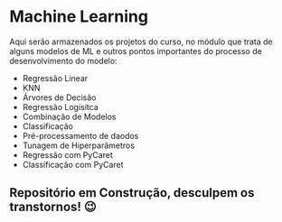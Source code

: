 # Machine Learning

Aqui serão armazenados os projetos do curso, no módulo que trata de alguns modelos de ML e outros pontos importantes do processo de desenvolvimento do modelo:
 * Regressão Linear
 * KNN
 * Árvores de Decisão
 * Regressão Logísitca
 * Combinação de Modelos
 * Classificação
 * Pré-processamento de daodos
 * Tunagem de Hiperparâmetros
 * Regressão com PyCaret
 * Classificação com PyCaret

## Repositório em Construção, desculpem os transtornos! 😉
